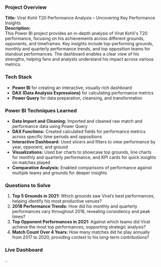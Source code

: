 ### Project Overview  
**Title:** Virat Kohli T20 Performance Analysis – Uncovering Key Performance Insights  
**Description:**  
This Power BI project provides an in-depth analysis of Virat Kohli's T20 performance, focusing on his achievements across different grounds, opponents, and timeframes. Key insights include top-performing grounds, monthly and quarterly performance trends, and top opposition teams for standout performances. The dashboard enables a clear view of his strengths, helping fans and analysts understand his impact across various metrics.

### Tech Stack  
- **Power BI** for creating an interactive, visually rich dashboard  
- **DAX (Data Analysis Expressions)** for calculating performance metrics  
- **Power Query** for data preparation, cleansing, and transformation

### Power BI Techniques Learned  
- **Data Import and Cleaning:** Imported and cleaned raw match and performance data using Power Query  
- **DAX Functions:** Created calculated fields for performance metrics across specific time periods and oppositions  
- **Interactive Dashboard:** Used slicers and filters to view performance by year, opponent, and ground  
- **Visualizations:** Used bar charts to showcase top grounds, line charts for monthly and quarterly performance, and KPI cards for quick insights on matches played  
- **Comparative Analysis:** Enabled comparisons of performance against multiple teams and grounds for deeper insights

### Questions to Solve  
1. **Top 5 Grounds in 2021:** Which grounds saw Virat’s best performances, helping identify his most productive venues?  
2. **2018 Performance Trends:** How did his monthly and quarterly performances vary throughout 2018, revealing consistency and peak times?  
3. **Top Opponent Performances in 2021:** Against which teams did Virat achieve the most top performances, supporting strategic analysis?  
4. **Match Count Over 4 Years:** How many matches did he play annually from 2017 to 2020, providing context to his long-term contributions?

### Live Dashboard
[](https://app.powerbi.com/view?r=eyJrIjoiNDA2NGU1MDEtYTBlNy00ZGU5LTk3YmEtNjQ4MjI1Y2M3NzVhIiwidCI6ImM2ZTU0OWIzLTVmNDUtNDAzMi1hYWU5LWQ0MjQ0ZGM1YjJjNCJ9)
..